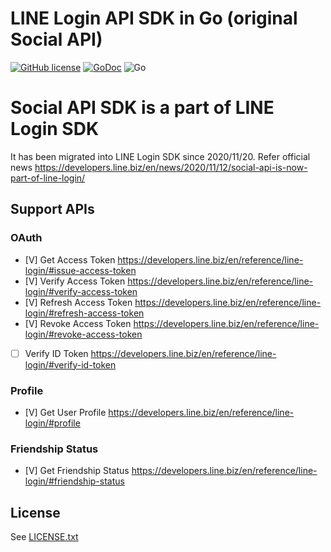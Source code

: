 LINE Login API SDK in Go (original Social API)
======================
[![GitHub license](https://img.shields.io/badge/license-APACHE2.0-red.svg)](https://raw.githubusercontent.com/kkdai/line-social-sdk-go/master/LICENSE)  [![GoDoc](https://godoc.org/github.com/kkdai/line-social-sdk-go?status.svg)](https://godoc.org/github.com/kkdai/line-social-sdk-go)
![Go](https://github.com/kkdai/line-social-sdk-go/workflows/Go/badge.svg)


Social API SDK is a part of LINE Login SDK
======================
It has been migrated into LINE Login SDK since 2020/11/20. Refer official news https://developers.line.biz/en/news/2020/11/12/social-api-is-now-part-of-line-login/
 

Support APIs
---------------

### OAuth
- [V] Get Access Token https://developers.line.biz/en/reference/line-login/#issue-access-token
- [V] Verify Access Token https://developers.line.biz/en/reference/line-login/#verify-access-token
- [V] Refresh Access Token https://developers.line.biz/en/reference/line-login/#refresh-access-token
- [V] Revoke Access Token https://developers.line.biz/en/reference/line-login/#revoke-access-token
- [ ] Verify ID Token https://developers.line.biz/en/reference/line-login/#verify-id-token

### Profile
- [V] Get User Profile https://developers.line.biz/en/reference/line-login/#profile

### Friendship Status
- [V] Get Friendship Status https://developers.line.biz/en/reference/line-login/#friendship-status


License
---------------

See [LICENSE.txt](LICENSE.txt)
